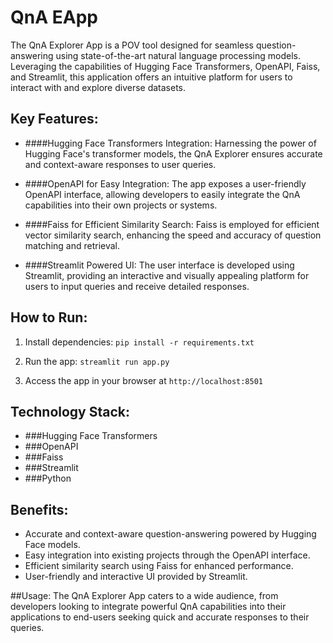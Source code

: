 # QnA EApp

The QnA Explorer App is a POV tool designed for seamless question-answering using state-of-the-art natural language processing models. Leveraging the capabilities of Hugging Face Transformers, OpenAPI, Faiss, and Streamlit, this application offers an intuitive platform for users to interact with and explore diverse datasets.

## Key Features:

- ####Hugging Face Transformers Integration: 
   Harnessing the power of Hugging Face's transformer models, the QnA Explorer ensures accurate and context-aware responses to user queries.

- ####OpenAPI for Easy Integration: 
  The app exposes a user-friendly OpenAPI interface, allowing developers to easily integrate the QnA capabilities into their own projects or systems.

- ####Faiss for Efficient Similarity Search: 
  Faiss is employed for efficient vector similarity search, enhancing the speed and accuracy of question matching and retrieval.

- ####Streamlit Powered UI: 
  The user interface is developed using Streamlit, providing an interactive and visually appealing platform for users to input queries and receive detailed responses.

## How to Run:

1. Install dependencies: `pip install -r requirements.txt`

2. Run the app: `streamlit run app.py`

3. Access the app in your browser at `http://localhost:8501`




## Technology Stack:
- ###Hugging Face Transformers
- ###OpenAPI
- ###Faiss
- ###Streamlit
- ###Python


## Benefits:
- Accurate and context-aware question-answering powered by Hugging Face models.
- Easy integration into existing projects through the OpenAPI interface.
- Efficient similarity search using Faiss for enhanced performance.
- User-friendly and interactive UI provided by Streamlit.


##Usage:
The QnA Explorer App caters to a wide audience, from developers looking to integrate powerful QnA capabilities into their applications to end-users seeking quick and accurate responses to their queries.